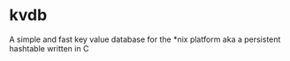 # kvdb
A simple and fast key value database for the *nix platform aka a persistent hashtable written in C
